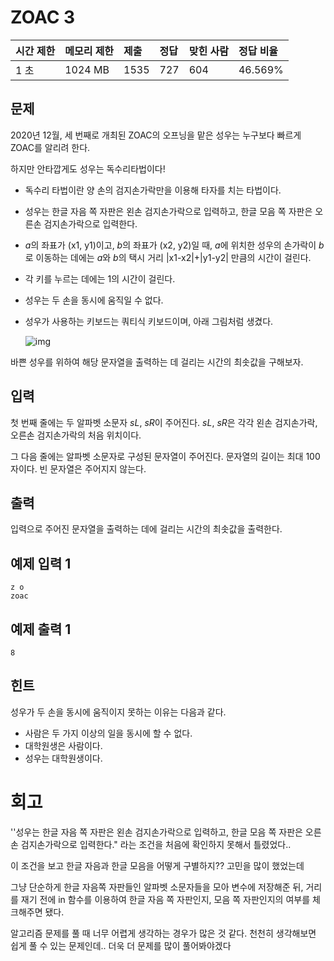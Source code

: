 # ZOAC 3

| 시간 제한 | 메모리 제한 | 제출 | 정답 | 맞힌 사람 | 정답 비율 |
| :-------- | :---------- | :--- | :--- | :-------- | :-------- |
| 1 초      | 1024 MB     | 1535 | 727  | 604       | 46.569%   |

## 문제

2020년 12월, 세 번째로 개최된 ZOAC의 오프닝을 맡은 성우는 누구보다 빠르게 ZOAC를 알리려 한다.

하지만 안타깝게도 성우는 독수리타법이다!

- 독수리 타법이란 양 손의 검지손가락만을 이용해 타자를 치는 타법이다.

- 성우는 한글 자음 쪽 자판은 왼손 검지손가락으로 입력하고, 한글 모음 쪽 자판은 오른손 검지손가락으로 입력한다.

- *a*의 좌표가 (x1, y1)이고, *b*의 좌표가 (x2, y2)일 때, *a*에 위치한 성우의 손가락이 *b*로 이동하는 데에는 *a*와 *b*의 택시 거리 |x1-x2|+|y1-y2| 만큼의 시간이 걸린다.

- 각 키를 누르는 데에는 1의 시간이 걸린다.

- 성우는 두 손을 동시에 움직일 수 없다.

- 성우가 사용하는 키보드는 쿼티식 키보드이며, 아래 그림처럼 생겼다.

  ![img](https://upload.acmicpc.net/408ea292-3a7e-4b25-b5ec-d6a85f82a6ce/-/preview/)

바쁜 성우를 위하여 해당 문자열을 출력하는 데 걸리는 시간의 최솟값을 구해보자.

## 입력

첫 번째 줄에는 두 알파벳 소문자 *sL*, *sR*이 주어진다. *sL*, *sR*은 각각 왼손 검지손가락, 오른손 검지손가락의 처음 위치이다.

그 다음 줄에는 알파벳 소문자로 구성된 문자열이 주어진다. 문자열의 길이는 최대 100자이다. 빈 문자열은 주어지지 않는다.

## 출력

입력으로 주어진 문자열을 출력하는 데에 걸리는 시간의 최솟값을 출력한다.

## 예제 입력 1 

```
z o
zoac
```

## 예제 출력 1 

```
8
```

## 힌트

성우가 두 손을 동시에 움직이지 못하는 이유는 다음과 같다.

- 사람은 두 가지 이상의 일을 동시에 할 수 없다.
- 대학원생은 사람이다.
- 성우는 대학원생이다.

# 회고

''성우는 한글 자음 쪽 자판은 왼손 검지손가락으로 입력하고, 한글 모음 쪽 자판은 오른손 검지손가락으로 입력한다." 라는 조건을 처음에 확인하지 못해서 틀렸었다..

이 조건을 보고 한글 자음과 한글 모음을 어떻게 구별하지?? 고민을 많이 했었는데

그냥 단순하게 한글 자음쪽 자판들인 알파벳 소문자들을 모아 변수에 저장해준 뒤, 거리를 재기 전에 in 함수를 이용하여 한글 자음 쪽 자판인지, 모음 쪽 자판인지의 여부를 체크해주면 됐다.

알고리즘 문제를 풀 때 너무 어렵게 생각하는 경우가 많은 것 같다. 천천히 생각해보면 쉽게 풀 수 있는 문제인데.. 더욱 더 문제를 많이 풀어봐야겠다